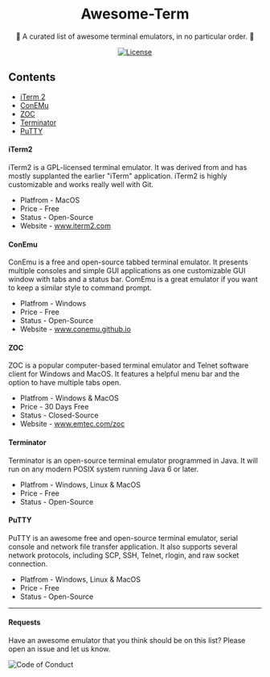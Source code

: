 <h1 align="center"> Awesome-Term </h1>
<p align="center"> 📡 A curated list of awesome terminal emulators, in no particular order. 📡</p>
<p align="center">
  <a href="http://vutondesign.com/MyMIT"><img src="https://img.shields.io/badge/license-MIT-blue.svg" alt="License"></a>
</p>

## Contents

- [iTerm 2](#iterm2)
- [ConEMu](#conemu)
- [ZOC](#zoc)
- [Terminator](#terminator)
- [PuTTY](#putty)

#### iTerm2
iTerm2 is a GPL-licensed terminal emulator. It was derived from and has mostly supplanted the earlier "iTerm" application. iTerm2 is highly customizable and works really well with Git.

- Platfrom - MacOS
- Price - Free
- Status - Open-Source
- Website - www.iterm2.com

#### ConEmu
ConEmu is a free and open-source tabbed terminal emulator. It presents multiple consoles and simple GUI applications as one customizable GUI window with tabs and a status bar. ComEmu is a great emulator if you want to keep a similar style to command prompt.

- Platfrom - Windows
- Price - Free
- Status - Open-Source
- Website - www.conemu.github.io

#### ZOC
ZOC is a popular computer-based terminal emulator and Telnet software client for Windows and MacOS. It features a helpful menu bar and the option to have multiple tabs open.

- Platfrom - Windows & MacOS
- Price - 30 Days Free
- Status - Closed-Source
- Website - www.emtec.com/zoc

#### Terminator 
Terminator is an open-source terminal emulator programmed in Java. It will run on any modern POSIX system running Java 6 or later. 

- Platfrom - Windows, Linux & MacOS
- Price - Free
- Status - Open-Source


#### PuTTY 
PuTTY is an awesome free and open-source terminal emulator, serial console and network file transfer application. It also supports several network protocols, including SCP, SSH, Telnet, rlogin, and raw socket connection.

- Platfrom - Windows, Linux & MacOS
- Price - Free
- Status - Open-Source

----

#### Requests
Have an awesome emulator that you think should be on this list? Please open an issue and let us know.

![Code of Conduct](https://img.shields.io/badge/%E2%88%9A-Code%20of%20Conduct-orange.svg)
